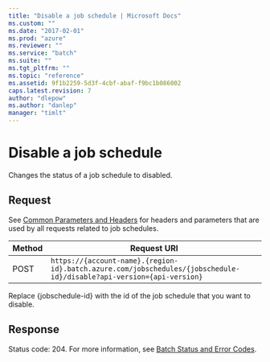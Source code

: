 ```yaml
---
title: "Disable a job schedule | Microsoft Docs"
ms.custom: ""
ms.date: "2017-02-01"
ms.prod: "azure"
ms.reviewer: ""
ms.service: "batch"
ms.suite: ""
ms.tgt_pltfrm: ""
ms.topic: "reference"
ms.assetid: 9f1b2259-5d3f-4cbf-abaf-f9bc1b086002
caps.latest.revision: 7
author: "dlepow"
ms.author: "danlep"
manager: "timlt"
---
```

# Disable a job schedule
  Changes the status of a job schedule to disabled.  
  
## Request  
 See [Common Parameters and Headers](../batchservice/common-parameters-and-headers.md) for headers and parameters that are used by all requests related to job schedules.  
  
|Method|Request URI|  
|------------|-----------------|  
|POST|`https://{account-name}.{region-id}.batch.azure.com/jobschedules/{jobschedule-id}/disable?api-version={api-version}`|  
  
 Replace {jobschedule-id} with the id of the job schedule that you want to disable.  
  
## Response  
 Status code: 204. For more information, see [Batch Status and Error Codes](../batchservice/batch-status-and-error-codes.md).  
  
  